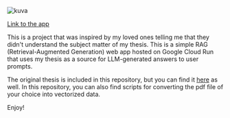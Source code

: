 ![kuva](https://github.com/user-attachments/assets/add7a9d3-6d83-4a60-adb2-b72a905d5e0e)


[Link to the app](https://rag-app-momqtlegwa-lz.a.run.app/)

This is a project that was inspired by my loved ones telling me that they didn't understand the subject matter of my thesis. This is a simple RAG (Retrieval-Augmented Generation) web app hosted on Google Cloud Run that uses my thesis as a source for LLM-generated answers to user prompts. 

The original thesis is included in this repository, but you can find it [here](https://www.utupub.fi/handle/10024/181576) as well. In this repository, you can also find scripts for converting the pdf file of your choice into vectorized data.

Enjoy!
